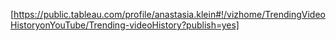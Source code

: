 [https://public.tableau.com/profile/anastasia.klein#!/vizhome/TrendingVideoHistoryonYouTube/Trending-videoHistory?publish=yes]
